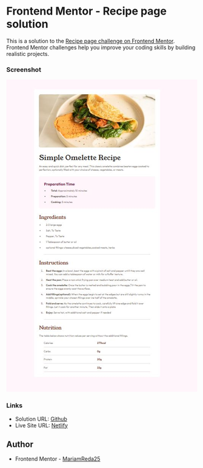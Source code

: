 # Frontend Mentor - Recipe page solution

This is a solution to the [Recipe page challenge on Frontend Mentor](https://www.frontendmentor.io/challenges/recipe-page-KiTsR8QQKm). Frontend Mentor challenges help you improve your coding skills by building realistic projects.

### Screenshot

![](./images/screenshot.JPG)

### Links

- Solution URL: [Github](https://github.com/MariamReda25/frontend-mentor/tree/main/Recipe-page)
- Live Site URL: [Netlify](https://recipe-page-challenge4.netlify.app/)

## Author

- Frontend Mentor - [MariamReda25](https://www.frontendmentor.io/profile/MariamReda25)
